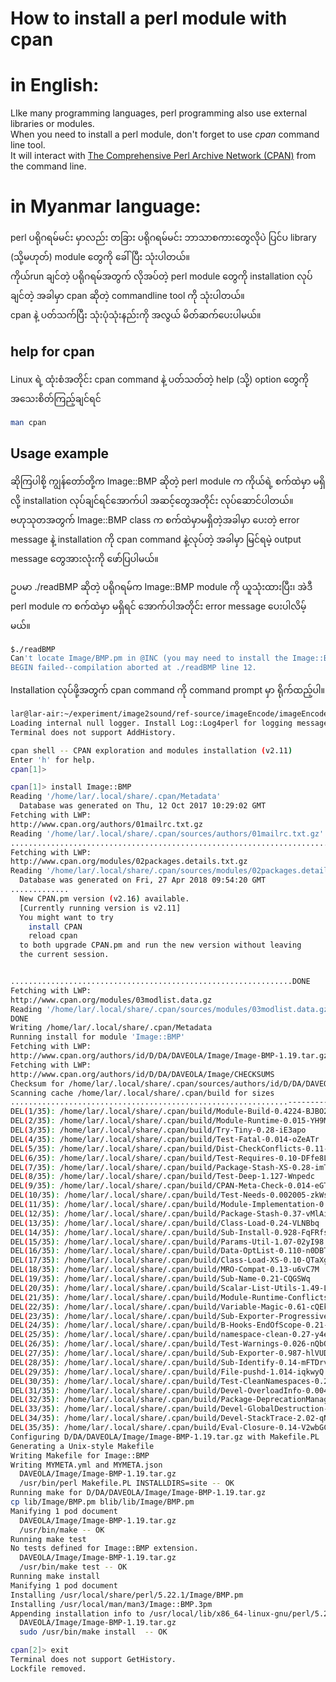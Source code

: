 # How to install a perl module with cpan

# in English:

LIke many programming languages, perl programming also use external libraries or modules.  
When you need to install a perl module, don't forget to use *cpan* command line tool.  
It will interact with [The Comprehensive Perl Archive Network (CPAN)](https://www.cpan.org/) from the command line.  

# in Myanmar language:

perl ပရိုဂရမ်မင်း မှာလည်း တခြား ပရိုဂရမ်မင်း ဘာသာစကားတွေလိုပဲ ပြင်ပ library (သို့မဟုတ်) module တွေကို ခေါ်ပြီး သုံးပါတယ်။  
ကိုယ်run ချင်တဲ့ ပရိုဂရမ်အတွက် လိုအပ်တဲ့ perl module တွေကို installation လုပ်ချင်တဲ့ အခါမှာ cpan ဆိုတဲ့ commandline tool ကို သုံးပါတယ်။  
cpan နဲ့ ပတ်သက်ပြီး သုံးပုံသုံးနည်းကို အလွယ် မိတ်ဆက်ပေးပါမယ်။  

## help for cpan 
Linux ရဲ့ ထုံးစံအတိုင်း cpan command နဲ့ ပတ်သတ်တဲ့ help (သို့) option တွေကို အသေးစိတ်ကြည့်ချင်ရင်

```bash
man cpan
```

## Usage example  
ဆိုကြပါစို့ ကျွန်တော်တို့က Image::BMP ဆိုတဲ့ perl module က ကိုယ်ရဲ့ စက်ထဲမှာ မရှိလို့ installation လုပ်ချင်ရင်အောက်ပါ အဆင့်တွေအတိုင်း လုပ်ဆောင်ပါတယ်။  
ဗဟုသုတအတွက် Image::BMP class က စက်ထဲမှာမရှိတဲ့အခါမှာ ပေးတဲ့ error message နဲ့ installation ကို cpan command နဲ့လုပ်တဲ့ အခါမှာ မြင်ရမဲ့ output message တွေအားလုံးကို ဖော်ပြပါမယ်။

ဥပမာ ./readBMP ဆိုတဲ့ ပရိုဂရမ်က Image::BMP module ကို ယူသုံးထားပြီး၊ အဲဒီ perl module က စက်ထဲမှာ မရှိရင် အောက်ပါအတိုင်း error message ပေးပါလိမ့်မယ်။  

```bash
$./readBMP 
Can't locate Image/BMP.pm in @INC (you may need to install the Image::BMP module) (@INC contains: /etc/perl /usr/local/lib/x86_64-linux-gnu/perl/5.22.1 /usr/local/share/perl/5.22.1 /usr/lib/x86_64-linux-gnu/perl5/5.22 /usr/share/perl5 /usr/lib/x86_64-linux-gnu/perl/5.22 /usr/share/perl/5.22 /usr/local/lib/site_perl /usr/lib/x86_64-linux-gnu/perl-base .) at ./readBMP line 12.
BEGIN failed--compilation aborted at ./readBMP line 12.
```

Installation လုပ်ဖို့အတွက် cpan command ကို command prompt မှာ ရိုက်ထည့်ပါ။  

```bash
lar@lar-air:~/experiment/image2sound/ref-source/imageEncode/imageEncode-0.7$ cpan
Loading internal null logger. Install Log::Log4perl for logging messages
Terminal does not support AddHistory.

cpan shell -- CPAN exploration and modules installation (v2.11)
Enter 'h' for help.
cpan[1]>
```


```bash
cpan[1]> install Image::BMP
Reading '/home/lar/.local/share/.cpan/Metadata'
  Database was generated on Thu, 12 Oct 2017 10:29:02 GMT
Fetching with LWP:
http://www.cpan.org/authors/01mailrc.txt.gz
Reading '/home/lar/.local/share/.cpan/sources/authors/01mailrc.txt.gz'
............................................................................DONE
Fetching with LWP:
http://www.cpan.org/modules/02packages.details.txt.gz
Reading '/home/lar/.local/share/.cpan/sources/modules/02packages.details.txt.gz'
  Database was generated on Fri, 27 Apr 2018 09:54:20 GMT
.............
  New CPAN.pm version (v2.16) available.
  [Currently running version is v2.11]
  You might want to try
    install CPAN
    reload cpan
  to both upgrade CPAN.pm and run the new version without leaving
  the current session.


...............................................................DONE
Fetching with LWP:
http://www.cpan.org/modules/03modlist.data.gz
Reading '/home/lar/.local/share/.cpan/sources/modules/03modlist.data.gz'
DONE
Writing /home/lar/.local/share/.cpan/Metadata
Running install for module 'Image::BMP'
Fetching with LWP:
http://www.cpan.org/authors/id/D/DA/DAVEOLA/Image/Image-BMP-1.19.tar.gz
Fetching with LWP:
http://www.cpan.org/authors/id/D/DA/DAVEOLA/Image/CHECKSUMS
Checksum for /home/lar/.local/share/.cpan/sources/authors/id/D/DA/DAVEOLA/Image/Image-BMP-1.19.tar.gz ok
Scanning cache /home/lar/.local/share/.cpan/build for sizes
..............................................................--------------DONE
DEL(1/35): /home/lar/.local/share/.cpan/build/Module-Build-0.4224-BJBO2x 
DEL(2/35): /home/lar/.local/share/.cpan/build/Module-Runtime-0.015-YH9MOP 
DEL(3/35): /home/lar/.local/share/.cpan/build/Try-Tiny-0.28-iE3apo 
DEL(4/35): /home/lar/.local/share/.cpan/build/Test-Fatal-0.014-oZeATr 
DEL(5/35): /home/lar/.local/share/.cpan/build/Dist-CheckConflicts-0.11-V1u74E 
DEL(6/35): /home/lar/.local/share/.cpan/build/Test-Requires-0.10-DFfe8L 
DEL(7/35): /home/lar/.local/share/.cpan/build/Package-Stash-XS-0.28-imTqtT 
DEL(8/35): /home/lar/.local/share/.cpan/build/Test-Deep-1.127-Wnpedc 
DEL(9/35): /home/lar/.local/share/.cpan/build/CPAN-Meta-Check-0.014-eGTXS1 
DEL(10/35): /home/lar/.local/share/.cpan/build/Test-Needs-0.002005-zkWspd 
DEL(11/35): /home/lar/.local/share/.cpan/build/Module-Implementation-0.09-fPghl1 
DEL(12/35): /home/lar/.local/share/.cpan/build/Package-Stash-0.37-vMlAiD 
DEL(13/35): /home/lar/.local/share/.cpan/build/Class-Load-0.24-VLNBbq 
DEL(14/35): /home/lar/.local/share/.cpan/build/Sub-Install-0.928-FqFRfs 
DEL(15/35): /home/lar/.local/share/.cpan/build/Params-Util-1.07-02yI98 
DEL(16/35): /home/lar/.local/share/.cpan/build/Data-OptList-0.110-n0DBTN 
DEL(17/35): /home/lar/.local/share/.cpan/build/Class-Load-XS-0.10-QTaXgH 
DEL(18/35): /home/lar/.local/share/.cpan/build/MRO-Compat-0.13-u6vC7M 
DEL(19/35): /home/lar/.local/share/.cpan/build/Sub-Name-0.21-CQGSWq 
DEL(20/35): /home/lar/.local/share/.cpan/build/Scalar-List-Utils-1.49-LtK98P 
DEL(21/35): /home/lar/.local/share/.cpan/build/Module-Runtime-Conflicts-0.003-Rx9HJU 
DEL(22/35): /home/lar/.local/share/.cpan/build/Variable-Magic-0.61-cQEkuU 
DEL(23/35): /home/lar/.local/share/.cpan/build/Sub-Exporter-Progressive-0.001013-lEGBBl 
DEL(24/35): /home/lar/.local/share/.cpan/build/B-Hooks-EndOfScope-0.21-fuRwul 
DEL(25/35): /home/lar/.local/share/.cpan/build/namespace-clean-0.27-y4eFmW 
DEL(26/35): /home/lar/.local/share/.cpan/build/Test-Warnings-0.026-nQbOBW 
DEL(27/35): /home/lar/.local/share/.cpan/build/Sub-Exporter-0.987-hlVUDi 
DEL(28/35): /home/lar/.local/share/.cpan/build/Sub-Identify-0.14-mFTDrv 
DEL(29/35): /home/lar/.local/share/.cpan/build/File-pushd-1.014-iqkwyQ 
DEL(30/35): /home/lar/.local/share/.cpan/build/Test-CleanNamespaces-0.22-v3GM4f 
DEL(31/35): /home/lar/.local/share/.cpan/build/Devel-OverloadInfo-0.004-PCwf9g 
DEL(32/35): /home/lar/.local/share/.cpan/build/Package-DeprecationManager-0.17-Qegyqv 
DEL(33/35): /home/lar/.local/share/.cpan/build/Devel-GlobalDestruction-0.14-nXp2JL 
DEL(34/35): /home/lar/.local/share/.cpan/build/Devel-StackTrace-2.02-qNZ7Er 
DEL(35/35): /home/lar/.local/share/.cpan/build/Eval-Closure-0.14-V2wbGC 
Configuring D/DA/DAVEOLA/Image/Image-BMP-1.19.tar.gz with Makefile.PL
Generating a Unix-style Makefile
Writing Makefile for Image::BMP
Writing MYMETA.yml and MYMETA.json
  DAVEOLA/Image/Image-BMP-1.19.tar.gz
  /usr/bin/perl Makefile.PL INSTALLDIRS=site -- OK
Running make for D/DA/DAVEOLA/Image/Image-BMP-1.19.tar.gz
cp lib/Image/BMP.pm blib/lib/Image/BMP.pm
Manifying 1 pod document
  DAVEOLA/Image/Image-BMP-1.19.tar.gz
  /usr/bin/make -- OK
Running make test
No tests defined for Image::BMP extension.
  DAVEOLA/Image/Image-BMP-1.19.tar.gz
  /usr/bin/make test -- OK
Running make install
Manifying 1 pod document
Installing /usr/local/share/perl/5.22.1/Image/BMP.pm
Installing /usr/local/man/man3/Image::BMP.3pm
Appending installation info to /usr/local/lib/x86_64-linux-gnu/perl/5.22.1/perllocal.pod
  DAVEOLA/Image/Image-BMP-1.19.tar.gz
  sudo /usr/bin/make install  -- OK

cpan[2]> exit
Terminal does not support GetHistory.
Lockfile removed.

```
